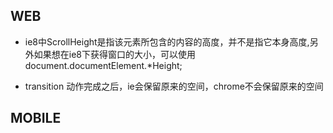 ## WEB

+ ie8中ScrollHeight是指该元素所包含的内容的高度，并不是指它本身高度,另外如果想在ie8下获得窗口的大小，可以使用document.documentElement.*Height;

+ transition 动作完成之后，ie会保留原来的空间，chrome不会保留原来的空间

## MOBILE
